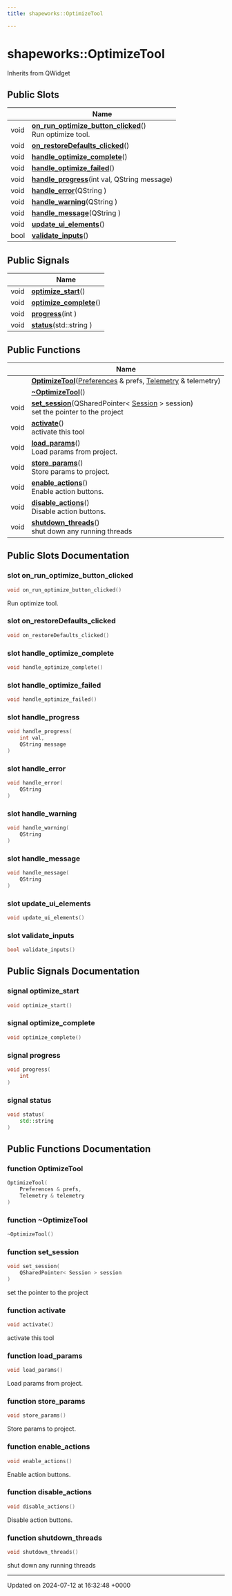 ```yaml
---
title: shapeworks::OptimizeTool

---
```


# shapeworks::OptimizeTool





Inherits from QWidget

## Public Slots

|                | Name           |
| -------------- | -------------- |
| void | **[on_run_optimize_button_clicked](../Classes/classshapeworks_1_1OptimizeTool.md#slot-on-run-optimize-button-clicked)**()<br>Run optimize tool.  |
| void | **[on_restoreDefaults_clicked](../Classes/classshapeworks_1_1OptimizeTool.md#slot-on-restoredefaults-clicked)**() |
| void | **[handle_optimize_complete](../Classes/classshapeworks_1_1OptimizeTool.md#slot-handle-optimize-complete)**() |
| void | **[handle_optimize_failed](../Classes/classshapeworks_1_1OptimizeTool.md#slot-handle-optimize-failed)**() |
| void | **[handle_progress](../Classes/classshapeworks_1_1OptimizeTool.md#slot-handle-progress)**(int val, QString message) |
| void | **[handle_error](../Classes/classshapeworks_1_1OptimizeTool.md#slot-handle-error)**(QString ) |
| void | **[handle_warning](../Classes/classshapeworks_1_1OptimizeTool.md#slot-handle-warning)**(QString ) |
| void | **[handle_message](../Classes/classshapeworks_1_1OptimizeTool.md#slot-handle-message)**(QString ) |
| void | **[update_ui_elements](../Classes/classshapeworks_1_1OptimizeTool.md#slot-update-ui-elements)**() |
| bool | **[validate_inputs](../Classes/classshapeworks_1_1OptimizeTool.md#slot-validate-inputs)**() |

## Public Signals

|                | Name           |
| -------------- | -------------- |
| void | **[optimize_start](../Classes/classshapeworks_1_1OptimizeTool.md#signal-optimize-start)**() |
| void | **[optimize_complete](../Classes/classshapeworks_1_1OptimizeTool.md#signal-optimize-complete)**() |
| void | **[progress](../Classes/classshapeworks_1_1OptimizeTool.md#signal-progress)**(int ) |
| void | **[status](../Classes/classshapeworks_1_1OptimizeTool.md#signal-status)**(std::string ) |

## Public Functions

|                | Name           |
| -------------- | -------------- |
| | **[OptimizeTool](../Classes/classshapeworks_1_1OptimizeTool.md#function-optimizetool)**([Preferences](../Classes/classPreferences.md) & prefs, [Telemetry](../Classes/classshapeworks_1_1Telemetry.md) & telemetry) |
| | **[~OptimizeTool](../Classes/classshapeworks_1_1OptimizeTool.md#function-~optimizetool)**() |
| void | **[set_session](../Classes/classshapeworks_1_1OptimizeTool.md#function-set-session)**(QSharedPointer< [Session](../Classes/classshapeworks_1_1Session.md) > session)<br>set the pointer to the project  |
| void | **[activate](../Classes/classshapeworks_1_1OptimizeTool.md#function-activate)**()<br>activate this tool  |
| void | **[load_params](../Classes/classshapeworks_1_1OptimizeTool.md#function-load-params)**()<br>Load params from project.  |
| void | **[store_params](../Classes/classshapeworks_1_1OptimizeTool.md#function-store-params)**()<br>Store params to project.  |
| void | **[enable_actions](../Classes/classshapeworks_1_1OptimizeTool.md#function-enable-actions)**()<br>Enable action buttons.  |
| void | **[disable_actions](../Classes/classshapeworks_1_1OptimizeTool.md#function-disable-actions)**()<br>Disable action buttons.  |
| void | **[shutdown_threads](../Classes/classshapeworks_1_1OptimizeTool.md#function-shutdown-threads)**()<br>shut down any running threads  |

## Public Slots Documentation

### slot on_run_optimize_button_clicked

```cpp
void on_run_optimize_button_clicked()
```

Run optimize tool. 

### slot on_restoreDefaults_clicked

```cpp
void on_restoreDefaults_clicked()
```


### slot handle_optimize_complete

```cpp
void handle_optimize_complete()
```


### slot handle_optimize_failed

```cpp
void handle_optimize_failed()
```


### slot handle_progress

```cpp
void handle_progress(
    int val,
    QString message
)
```


### slot handle_error

```cpp
void handle_error(
    QString 
)
```


### slot handle_warning

```cpp
void handle_warning(
    QString 
)
```


### slot handle_message

```cpp
void handle_message(
    QString 
)
```


### slot update_ui_elements

```cpp
void update_ui_elements()
```


### slot validate_inputs

```cpp
bool validate_inputs()
```


## Public Signals Documentation

### signal optimize_start

```cpp
void optimize_start()
```


### signal optimize_complete

```cpp
void optimize_complete()
```


### signal progress

```cpp
void progress(
    int 
)
```


### signal status

```cpp
void status(
    std::string 
)
```


## Public Functions Documentation

### function OptimizeTool

```cpp
OptimizeTool(
    Preferences & prefs,
    Telemetry & telemetry
)
```


### function ~OptimizeTool

```cpp
~OptimizeTool()
```


### function set_session

```cpp
void set_session(
    QSharedPointer< Session > session
)
```

set the pointer to the project 

### function activate

```cpp
void activate()
```

activate this tool 

### function load_params

```cpp
void load_params()
```

Load params from project. 

### function store_params

```cpp
void store_params()
```

Store params to project. 

### function enable_actions

```cpp
void enable_actions()
```

Enable action buttons. 

### function disable_actions

```cpp
void disable_actions()
```

Disable action buttons. 

### function shutdown_threads

```cpp
void shutdown_threads()
```

shut down any running threads 

-------------------------------

Updated on 2024-07-12 at 16:32:48 +0000